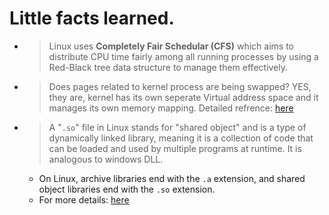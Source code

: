 # Little facts learned.
- > Linux uses **Completely Fair Schedular (CFS)** which aims to distribute CPU time fairly among all running processes by using a Red-Black tree data structure to manage them effectively. 

- > Does pages related to kernel process are being swapped? YES, they are, kernel has its own seperate Virtual address space and it manages its own memory mapping. Detailed refrence: [here](https://chatgpt.com/share/67a574e3-a608-8012-a718-48fe55632ef5)


- > A "`.so`" file in Linux stands for "shared object" and is a type of dynamically linked library, meaning it is a collection of code that can be loaded and used by multiple programs at runtime. It is analogous to windows DLL.
    - On Linux, archive libraries end with the `.a` extension, and shared object libraries end with the `.so` extension.
    - For more details: [here](./shared_objects.md)

    